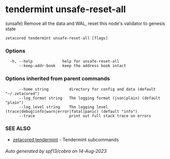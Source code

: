 # tendermint unsafe-reset-all

(unsafe) Remove all the data and WAL, reset this node's validator to genesis state

```
zetacored tendermint unsafe-reset-all [flags]
```

### Options

```
  -h, --help             help for unsafe-reset-all
      --keep-addr-book   keep the address book intact
```

### Options inherited from parent commands

```
      --home string         directory for config and data (default "~/.zetacored")
      --log_format string   The logging format (json|plain) (default "plain")
      --log_level string    The logging level (trace|debug|info|warn|error|fatal|panic) (default "info")
      --trace               print out full stack trace on errors
```

### SEE ALSO

* [zetacored tendermint](zetacored_tendermint.md)	 - Tendermint subcommands

###### Auto generated by spf13/cobra on 14-Aug-2023
